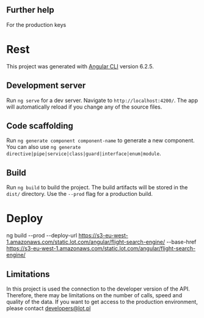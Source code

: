## Further help
For the production keys

# Rest

This project was generated with [Angular CLI](https://github.com/angular/angular-cli) version 6.2.5.

## Development server

Run `ng serve` for a dev server. Navigate to `http://localhost:4200/`. The app will automatically reload if you change any of the source files.

## Code scaffolding

Run `ng generate component component-name` to generate a new component. You can also use `ng generate directive|pipe|service|class|guard|interface|enum|module`.

## Build

Run `ng build` to build the project. The build artifacts will be stored in the `dist/` directory. Use the `--prod` flag for a production build.

# Deploy

ng build --prod --deploy-url https://s3-eu-west-1.amazonaws.com/static.lot.com/angular/flight-search-engine/ --base-href https://s3-eu-west-1.amazonaws.com/static.lot.com/angular/flight-search-engine/

## Limitations

In this project is used the connection to the developer version of the API.
Therefore, there may be limitations on the number of calls, speed and quality of the data.
If you want to get access to the production environment, please contact developers@lot.pl
